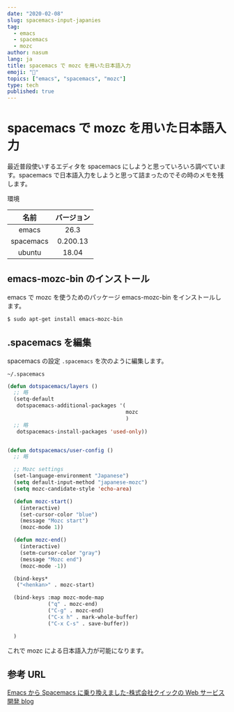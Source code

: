 ```yaml
---
date: "2020-02-08"
slug: spacemacs-input-japanies
tag:
  - emacs
  - spacemacs
  - mozc
author: nasum
lang: ja
title: spacemacs で mozc を用いた日本語入力
emoji: "🍆"
topics: ["emacs", "spacemacs", "mozc"]
type: tech
published: true
---
```


# spacemacs で mozc を用いた日本語入力

最近普段使いするエディタを spacemacs にしようと思っていろいろ調べています。spacemacs で日本語入力をしようと思って詰まったのでその時のメモを残します。

環境

|   名前    | バージョン |
| :-------: | :--------: |
|   emacs   |    26.3    |
| spacemacs |  0.200.13  |
|  ubuntu   |   18.04    |

## emacs-mozc-bin のインストール

emacs で mozc を使うためのパッケージ emacs-mozc-bin をインストールします。

```bash
$ sudo apt-get install emacs-mozc-bin
```

## .spacemacs を編集

spacemacs の設定 `.spacemacs` を次のように編集します。

`~/.spacemacs`

```lisp
(defun dotspacemacs/layers ()
  ;; 略
  (setq-default
   dotspacemacs-additional-packages '(
                                      mozc
                                      )
  ;; 略
   dotspacemacs-install-packages 'used-only))


(defun dotspacemacs/user-config ()
  ;; 略

  ;; Mozc settings
  (set-language-environment "Japanese")
  (setq default-input-method "japanese-mozc")
  (setq mozc-candidate-style 'echo-area)

  (defun mozc-start()
    (interactive)
    (set-cursor-color "blue")
    (message "Mozc start")
    (mozc-mode 1))

  (defun mozc-end()
    (interactive)
    (setm-cursor-color "gray")
    (message "Mozc end")
    (mozc-mode -1))

  (bind-keys*
   ("<henkan>" . mozc-start)

  (bind-keys :map mozc-mode-map
             ("q" . mozc-end)
             ("C-g" . mozc-end)
             ("C-x h" . mark-whole-buffer)
             ("C-x C-s" . save-buffer))

  )
```

これで mozc による日本語入力が可能になります。

## 参考 URL

[Emacs から Spacemacs に乗り換えました-株式会社クイックの Web サービス開発 blog](https://aimstogeek.hatenablog.com/entry/2017/02/09/101450)
